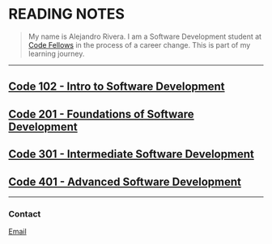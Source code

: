 # READING NOTES

>My name is Alejandro Rivera. I am a Software Development student at [Code Fellows](https://www.codefellows.org/) in the process of a career change. This is part of my learning journey.

---

## [Code 102 - Intro to Software Development](https://alexriverau.github.io/reading-notes/code102)

## [Code 201 - Foundations of Software Development](https://alexriverau.github.io/reading-notes/code201)

## [Code 301 - Intermediate Software Development](https://alexriverau.github.io/reading-notes/code301)

## [Code 401 - Advanced Software Development](https://alexriverau.github.io/reading-notes/code401)

---

### Contact

[Email](mailto:alexrivera78@gmail.com)
